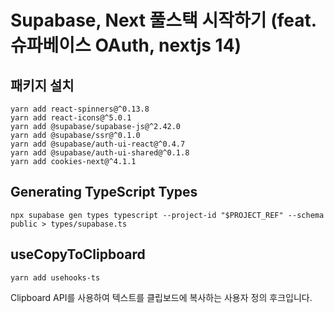 # Supabase, Next 풀스택 시작하기 (feat. 슈파베이스 OAuth, nextjs 14)

## 패키지 설치

```
yarn add react-spinners@^0.13.8
yarn add react-icons@^5.0.1
yarn add @supabase/supabase-js@^2.42.0
yarn add @supabase/ssr@^0.1.0
yarn add @supabase/auth-ui-react@^0.4.7
yarn add @supabase/auth-ui-shared@^0.1.8
yarn add cookies-next@^4.1.1
```

## Generating TypeScript Types

```
npx supabase gen types typescript --project-id "$PROJECT_REF" --schema public > types/supabase.ts
```

## useCopyToClipboard

```
yarn add usehooks-ts
```

Clipboard API를 사용하여 텍스트를 클립보드에 복사하는 사용자 정의 후크입니다.
